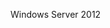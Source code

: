<Token xmlns:xlink="http://www.w3.org/1999/xlink">Windows Server 2012</Token>

<!--HONumber=Jun16_HO4-->


